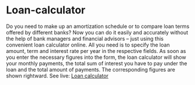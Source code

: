 # Loan-calculator
Do you need to make up an amortization schedule or to compare loan terms offered by different banks? Now you can do it easily and accurately without the help of bank managers and financial advisors – just using this convenient loan calculator online. All you need is to specify the loan amount, term and interest rate per year in the respective fields. As soon as you enter the necessary figures into the form, the loan calculator will show your monthly payments, the total sum of interest you have to pay under the loan and the total amount of payments. The corresponding figures are shown rightward.
See live: [Loan calculator](http://toolster.net/loan_calculator)
